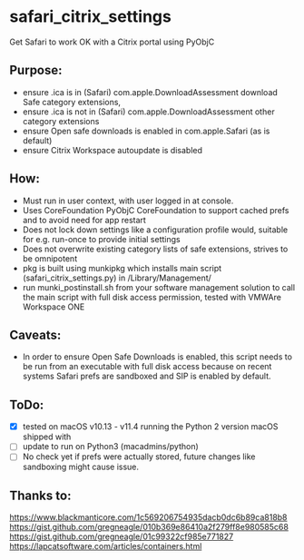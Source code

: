 # safari_citrix_settings
Get Safari to work OK with a Citrix portal using PyObjC

## Purpose:
* ensure .ica is in (Safari) com.apple.DownloadAssessment download Safe category extensions,
* ensure .ica is not in (Safari) com.apple.DownloadAssessment other category extensions
* ensure Open safe downloads is enabled in com.apple.Safari (as is default)
* ensure Citrix Workspace autoupdate is disabled


## How:
* Must run in user context, with user logged in at console.
* Uses CoreFoundation PyObjC CoreFoundation to support cached prefs and to avoid need for app restart
* Does not lock down settings like a configuration profile would, suitable for e.g. run-once to provide initial settings
* Does not overwrite existing category lists of safe extensions, strives to be omnipotent
* pkg is built using munkipkg which installs main script (safari_citrix_settings.py) in /Library/Management/
* run munki_postinstall.sh from your software management solution to call the main script with full disk access permission, tested with VMWAre Workspace ONE 

## Caveats:
* In order to ensure Open Safe Downloads is enabled, this script needs to be run from an executable with full disk access because on recent systems Safari prefs are sandboxed and SIP is enabled by default.

## ToDo:
- [x] tested on macOS v10.13 - v11.4 running the Python 2 version macOS shipped with
- [ ] update to run on Python3 (macadmins/python)
- [ ] No check yet if prefs were actually stored, future changes like sandboxing might cause issue.

## Thanks to:
https://www.blackmanticore.com/1c569206754935dacb0dc6b89ca818b8
https://gist.github.com/gregneagle/010b369e86410a2f279ff8e980585c68
https://gist.github.com/gregneagle/01c99322cf985e771827
https://lapcatsoftware.com/articles/containers.html
